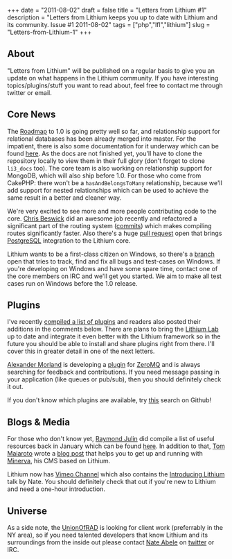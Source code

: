+++
date = "2011-08-02"
draft = false
title = "Letters from Lithium #1"
description = "Letters from Lithium keeps you up to date with Lithium and its community. Issue #1 2011-08-02"
tags = ["php","lfl","lithium"]
slug = "Letters-from-Lithium-1"
+++

About
-----
"Letters from Lithium" will be published on a regular basis to give you an update on what happens in the Lithium community. If you have interesting topics/plugins/stuff you want to read about, feel free to contact me through twitter or email.

Core News
---------
The [Roadmap](https://github.com/UnionOfRAD/lithium/wiki/Roadmap) to 1.0 is going pretty well so far, and relationship support for relational databases has been already merged into master. For the impatient, there is also some documentation for it underway which can be found [here](https://github.com/UnionOfRAD/manual/blob/master/en/working-with-data/relationships.wiki). As the docs are not finished yet, you'll have to clone the repository locally to view them in their full glory (don't forget to clone `li3_docs` too). The core team is also working on relationship support for MongoDB, which will also ship before 1.0. For those who come from CakePHP: there won't be a `hasAndBelongsToMany` relationship, because we'll add support for nested relationships which can be used to achieve the same result in a better and cleaner way.

We're very excited to see more and more people contributing code to the core. [Chris Beswick](https://github.com/doobry) did an awesome job recently and refactored a significant part of the routing system ([commits](https://github.com/UnionOfRAD/lithium/commits/master?author=doobry)) which makes compiling routes significantly faster. Also there's a huge [pull request](https://github.com/UnionOfRAD/lithium/pull/45) open that brings [PostgreSQL](http://www.postgresql.org/) integration to the Lithium core.

Lithium wants to be a first-class citizen on Windows, so there's a [branch](https://github.com/UnionOfRAD/lithium/tree/windows) open that tries to track, find and fix all bugs and test-cases on Windows. If you're developing on Windows and have some spare time, contact one of the core members on IRC and we'll get you started. We aim to make all test cases run on Windows before the 1.0 release.

Plugins
-------
I've recently [compiled a list of plugins](http://nitschinger.at/Lithium-plugin-roundup) and readers also posted their additions in the comments below. There are plans to bring the [Lithium Lab](http://lab.lithify.me) up to date and integrate it even better with the Lithium framework so in the future you should be able to install and share plugins right from there. I'll cover this in greater detail in one of the next letters.

[Alexander Morland](https://github.com/alkemann) is developing a [plugin](https://github.com/alkemann/li3_zmq) for [ZeroMQ](http://www.zeromq.org/) and is always searching for feedback and contributions. If you need message passing in your application (like queues or pub/sub), then you should definitely check it out.

If you don't know which plugins are available, try [this](https://github.com/search?langOverride=&language=PHP&q=li3_&repo=&start_value=1&type=Repositories&x=32&y=21) search on Github!

Blogs & Media
-------------
For those who don't know yet, [Raymond Julin](http://raymondjulin.com/) did compile a list of useful resources back in January which can be found [here](http://blog.raymondjulin.com/2011/01/06/list-of-useful-lithium-li3-resources/). In addition to that, [Tom Maiaroto](http://www.shift8creative.com/about) wrote a [blog post](http://www.shift8creative.com/blog/getting-started-with-minerva) that helps you to get up and running with [Minerva](https://github.com/tmaiaroto/minerva), his CMS based on Lithium.

Lithium now has [Vimeo Channel](http://vimeo.com/channels/li3) which also contains the [Introducing Lithium](http://vimeo.com/26183322) talk by Nate. You should definitely check that out if you're new to Lithium and need a one-hour introduction.

Universe
--------
As a side note, the [UnionOfRAD](http://www.union-of-rad.com/) is looking for client work (preferrably in the NY area), so if you need talented developers that know Lithium and its surroundings from the inside out please contact [Nate Abele](http://www.nateabele.com) on [twitter](http://www.twitter.com/nateabele) or IRC.